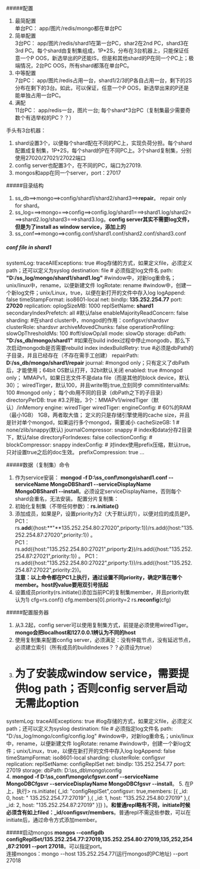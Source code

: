 #####配置
1. 最简配置  
单台PC： app/图片/redis/mongo都在单台PC    
2. 简单配置  
3台PC：  app/图片/redis/shard1在第一台PC，shar2在2nd PC，shard3在3rd PC。每个shard由复制集组成，1P+2S，分布在3台机器上，只能保证任意一个P OOS，新选举出的P还能IS，但是和其他shard的P在同一个PC上；极端情况，2台PC OOS，所有shard都落在单台PC。
3. 中等配置  
7台PC：  app/图片/redis占用一台，shard1/2/3的P各自占用一台，剩下的2S分布在剩下的3台。如此，可以保证，任意一个P OOS，新选举出来的P还是能单独占用一台PC。  
4. 满配  
11台PC： app/redis一台，图片一台; 每个shard*3台PC（复制集最少需要奇数个有选举权的PC？？）  

手头有3台机器：  
1. shard设置3个，以便每个shard配在不同的PC上，实现负荷分担。每个shard配置成复制集，1P+2S，每个shard的P在不同PC上。3个shard复制集，分别使用27020/27021/27022端口  
2. config server也配置3个，在不同的PC，端口为27019.  
3. mongos和app在同一个server，port：27017  

#####目录结构
1. ss_db==>mongo==>config/shard1/shard2/shard3==>**repair**。 repair only for shard。  
2. ss_log===>mongo===>config==>config.log/shard1===>shard1.log/shard2===>shard2.log/shard3===>shard3.log。**config server其实不需要log文件，但是为了install as window service，添加上的**   
3. ss_conf==>mongo==>config.conf/shard1.conf/shard2.conf/shard3.conf  

##### conf file in shard1
systemLog:
    traceAllExceptions: true
    #log存储的方式，如果定义file，必须定义path；还可以定义为syslog
    destination: file
    # 必须指定log文件名
    path: **"D:/ss_log/mongo/shard1/shard1.log"**
    #window中，对新log重命名；unix/linux中，rename，以便新建文件
    logRotate: rename
    #window中，创建一个新log文件；unix/Linux，true，以便在新打开的文件中存入log
    logAppend: false
    timeStampFormat: iso8601-local
net:
    bindIp: **135.252.254.77**
    port: **27020**
replication:
    oplogSizeMB: 1000
    replSetName: **shard1**
    secondaryIndexPrefetch: all
    #默认false
    enableMajorityReadConcern: false
sharding:
    #在shard cluster中，mongod的作用：configsvr/shardsvr
    clusterRole: shardsvr
    archiveMovedChunks: false
operationProfiling:
    slowOpThresholdMs: 100
    #off/slowOp/all
    mode: slowOp
storage:
    dbPath: **"D:/ss_db/mongo/shard1"**
    #如果在build index过程中停止mongodb，那么下次启动mongodb是否需要rebuild index
    indexBuildRetry: true
    #必须是dbPath的子目录，并且已经存在（不存在需手工创建）
    repairPath: **D:/ss_db/mongo/shard1/repair**
    journal: 
      #mongod only；只有定义了dbPath后，才能使用；64bit OS默认打开，32bit默认关闭
      enabled: true
      #mongod only； MMAPv1，如果日志文件不是data file（而是其他的block device，默认30）； wiredTirger，默认100，并且write带j:true,立刻同步
      commitIntervalMs: 100
      #mongod only； 每个db用不同的目录（dbPath之下的子目录）
    directoryPerDB: true
    #3.2开始，3个：MMAPv1/wiredTiger（默认）/inMemory
    engine: wiredTiger
    wiredTiger:
        engineConfig:
           # 60%的RAM（最小1GB） 1GB，两者取大值； 定义的只是存储引擎使用的cache size，并且是针对单个mongod，如果运行多个mongod，需要减小
           cacheSizeGB: 1
           # none/zlib/snappy(默认)
           journalCompressor: snappy
           # index和data分存2目录下，默认false
           directoryForIndexes: false
        collectionConfig:
           #
           blockCompressor: snappy
        indexConfig:
           # 对index使用prefix压缩，默认true。只对设置true之后的doc生效。
           prefixCompression: true
...  

#####数据（复制集）命令
1. 作为service安装：
**mongod -f D:\ss_conf\mongo\shard1.conf --serviceName MongoDBShard1 --serviceDisplayName MongoDBShard1 --install**。必须设定serviceDisplayName，否则每个shard会重名，无法安装。
配置分片复制集：
1. 初始化复制集（不带任何参数）：**rs.initiate()**  
2. 添加成员，如果是P，设置priority为2（大于默认的1），以便对应的成员是P。
    PC1：rs.**add**({host:**"**135.252.254.80:27020",priporty:1})/rs.add({host:"135.252.254.87:27020",priority:1}) 。  
    PC1：rs.add({host:"135.252.254.80:27021",priporty:**2**})/rs.add({host:"135.252.254.87:27021",priority:1}) 。
    PC1：rs.add({host:"135.252.254.80:27022",priporty:1})/rs.add({host:"135.252.254.87:27022",priority:2})。  
**注意：以上命令都在PC1上执行，通过设置不同priority，确定P落在哪个member。host的value要用双引号括起**  
3. 设置成员priority(rs.initiate()添加当前PC的复制集member，并且priority默认为1)
    cfg=rs.conf()
    cfg.members[0].priority=2
    rs.**reconfig**(cfg)

#####配置服务器
1. 从3.2起，config server可以使用复制集方式，前提是必须使用wiredTiger。**mongo会把localhost和127.0.0.1辨认为不同的host**  
2. 使用复制集来配置config server，必须满足：没有仲裁节点，没有延迟节点，必须建立索引（所有成员的buildIndexes？？必须设为true）
3. # 为了安装成window service，需要提供log path；否则config server启动无需此option
systemLog:
    traceAllExceptions: true
    #log存储的方式，如果定义file，必须定义path；还可以定义为syslog
    destination: file
    # 必须指定log文件名
    path: "D:/ss_log/mongo/config/config.log"
    #window中，对新log重命名；unix/linux中，rename，以便新建文件
    logRotate: rename
    #window中，创建一个新log文件；unix/Linux，true，以便在新打开的文件中存入log
    logAppend: false
    timeStampFormat: iso8601-local
sharding:
   clusterRole: configsvr
replication:
   replSetName: configReplSet
net:
   bindIp: 135.252.254.77
   port: 27019
storage:
   dbPath: D:\ss_db\mongo\config  
4. **mongod -f D:\ss_conf\mongo\cfgsvr.conf --serviceName MongoDBCfgsvr --serviceDisplayName MongoDBCfgsvr --install**。 
5. 在P上，执行> rs.initiate( {_id: "configReplSet",configsvr: true,members: [{ _id: 0, host: "
135.252.254.77:27019" },{ _id: 1, host: "135.252.254.80:27019" },{ _id: 2, host: "135.252.254.87:27019" }]} )。**和普通repl略有不同，initiate时候必须含有如上filed：_id/configsvr/members**。普通repl不需这些参数，可以在initiate后，通过命令方式添加member。  

#####启动mongos
**mongos --configdb configReplSet/135.252.254.77:27019,135.252.254.80:27019,135,252,254,87:21091 --port 27018**。可以指定port。  
连接mongos：mongo --host 135.252.254.77(运行mongos的PC地址) --port 27018
